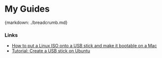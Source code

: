 # My Guides
{markdown: ./breadcrumb.md}

### Links

* [How to put a Linux ISO onto a USB stick and make it bootable on a Mac](https://linuxnewbieguide.org/how-to-put-a-linux-iso-onto-a-usb-stick-and-make-it-bootable-on-a-mac/)
* [Tutorial: Create a USB stick on Ubuntu](https://tutorials.ubuntu.com/tutorial/tutorial-create-a-usb-stick-on-ubuntu#0)